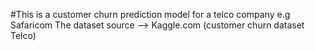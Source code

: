 #This is a customer churn prediction model for a telco company e.g Safaricom 
The dataset source --> Kaggle.com (customer churn dataset Telco)
